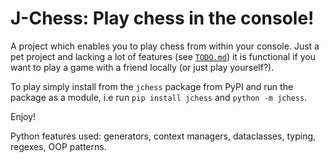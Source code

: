 # J-Chess: Play chess in the console!

A project which enables you to play chess from within your console. Just a pet project
and lacking a lot of features (see [`TODO.md`](docs/plan/todo.md)) it is functional
if you want to play a game with a friend locally (or just play yourself?).

To play simply install from the `jchess` package from PyPI and run the package as a
module, i.e run `pip install jchess` and `python -m jchess`.

Enjoy!

Python features used: generators, context managers, dataclasses, typing, regexes, OOP
patterns.
